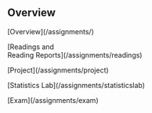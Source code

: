 <html>
  <div class="row">
    <div class="col-md-9">
      <ng-container *ngIf="assignment==''">
        <h2>Overview</h2>
        <app-content contentName="assignments"></app-content>
      </ng-container>
      <ng-container *ngIf="assignment=='exam'">
        <app-content contentName="exam"></app-content>
      </ng-container>
      <ng-container *ngIf="assignment=='project'">
        <app-content contentName="project"></app-content>
      </ng-container>
      <ng-container *ngIf="assignment=='readings'">
        <app-content contentName="readings"></app-content>
      </ng-container>
      <ng-container *ngIf="assignment=='statisticslab'">
        <app-content contentName="statisticslab"></app-content>
      </ng-container>
    </div>
    <div class="col-md-3 d-none d-md-block">        
<p>[Overview](/assignments/)</p>

<p>[Readings and<br>Reading Reports](/assignments/readings)</p>

<p>[Project](/assignments/project)</p>

<p>[Statistics Lab](/assignments/statisticslab)</p>

<p>[Exam](/assignments/exam)</p>
    </div>
  </div>
</html>  

